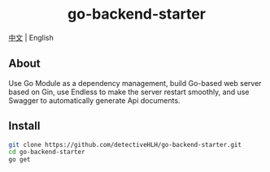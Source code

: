 <h1 align="center">go-backend-starter</h1>

[中文](./README.md) | English

## About

Use Go Module as a dependency management, build Go-based web server based on Gin, use Endless to make the server restart smoothly, and use Swagger to automatically generate Api documents.

## Install

```bash
git clone https://github.com/detectiveHLH/go-backend-starter.git
cd go-backend-starter
go get
```

